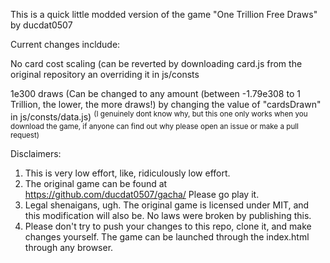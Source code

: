 This is a quick little modded version of the game "One Trillion Free Draws" by ducdat0507

Current changes incldude:

No card cost scaling (can be reverted by downloading card.js from the original repository an overriding it in js/consts

1e300 draws (Can be changed to any amount (between -1.79e308 to 1 Trillion, the lower, the more draws!) by changing the value of "cardsDrawn" in js/consts/data.js)
<sup> (I genuinely dont know why, but this one only works when you download the game, if anyone can find out why please open an issue or make a pull request) </sup>

Disclaimers:
1. This is very low effort, like, ridiculously low effort.
2. The original game can be found at https://github.com/ducdat0507/gacha/ Please go play it.
3. Legal shenaigans, ugh. The original game is licensed under MIT, and this modification will also be. No laws were broken by publishing this.
4. Please don't try to push your changes to this repo, clone it, and make changes yourself. The game can be launched through the index.html through any browser.
